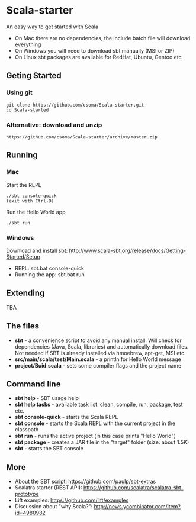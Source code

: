 Scala-starter
=============

An easy way to get started with Scala

* On Mac there are no dependencies, the include batch file will download everything
* On Windows you will need to download sbt manually (MSI or ZIP)
* On Linux sbt packages are available for RedHat, Ubuntu, Gentoo etc

## Geting Started

### Using git

    git clone https://github.com/csoma/Scala-starter.git  
    cd Scala-started

### Alternative: download and unzip

    https://github.com/csoma/Scala-starter/archive/master.zip

## Running

### Mac

Start the REPL

    ./sbt console-quick
    (exit with Ctrl-D)

Run the Hello World app

    ./sbt run

### Windows

Download and install sbt: http://www.scala-sbt.org/release/docs/Getting-Started/Setup

* REPL: sbt.bat console-quick
* Running the app: sbt.bat run

## Extending

TBA

## The files

* **sbt** - a convenience script to avoid any manual install. Will check for dependencies (Java, Scala, libraries) and automatically download files. Not needed if SBT is already installed via hmoebrew, apt-get, MSI etc.
* **src/main/scala/test/Main.scala** - a println for Hello World message
* **project/Buid.scala** - sets some compiler flags and the project name


## Command line

* **sbt help** - SBT usage help
* **sbt help tasks** - available task list: clean, compile, run, package, test etc.
* **sbt console-quick** - starts the Scala REPL
* **sbt console** - starts the Scala REPL with the current project in the classpath
* **sbt run** - runs the active project (in this case prints "Hello World")
* **sbt package** - creates a JAR file in the "target" folder (size: about 1.5K)
* **sbt** - starts the SBT console


## More

* About the SBT script: https://github.com/paulp/sbt-extras
* Scalatra starter (REST API): https://github.com/scalatra/scalatra-sbt-prototype
* Lift examples: https://github.com/lift/examples
* Discussion about "why Scala?": http://news.ycombinator.com/item?id=4980982

